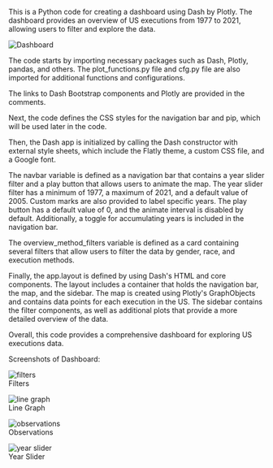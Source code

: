 This is a Python code for creating a dashboard using Dash by Plotly. The dashboard provides an overview of US executions from 1977 to 2021, allowing users to filter and explore the data.

![Dashboard](https://user-images.githubusercontent.com/64041341/234227539-0c85cfbd-e25c-4117-b92e-2a68ead98fed.PNG)


The code starts by importing necessary packages such as Dash, Plotly, pandas, and others. The plot_functions.py file and cfg.py file are also imported for additional functions and configurations.

The links to Dash Bootstrap components and Plotly are provided in the comments.

Next, the code defines the CSS styles for the navigation bar and pip, which will be used later in the code.

Then, the Dash app is initialized by calling the Dash constructor with external style sheets, which include the Flatly theme, a custom CSS file, and a Google font.

The navbar variable is defined as a navigation bar that contains a year slider filter and a play button that allows users to animate the map. The year slider filter has a minimum of 1977, a maximum of 2021, and a default value of 2005. Custom marks are also provided to label specific years. The play button has a default value of 0, and the animate interval is disabled by default. Additionally, a toggle for accumulating years is included in the navigation bar.

The overview_method_filters variable is defined as a card containing several filters that allow users to filter the data by gender, race, and execution methods.

Finally, the app.layout is defined by using Dash's HTML and core components. The layout includes a container that holds the navigation bar, the map, and the sidebar. The map is created using Plotly's GraphObjects and contains data points for each execution in the US. The sidebar contains the filter components, as well as additional plots that provide a more detailed overview of the data.

Overall, this code provides a comprehensive dashboard for exploring US executions data.

Screenshots of Dashboard:

![filters](https://user-images.githubusercontent.com/64041341/234227655-3078a7d6-f5ef-4095-976b-7276ea7d8782.PNG) <br />
Filters


![line graph](https://user-images.githubusercontent.com/64041341/234227658-6f12f878-e35a-4e36-924a-ab85c5be6676.PNG) <br />
Line Graph


![observations](https://user-images.githubusercontent.com/64041341/234227661-e3853968-33ec-4512-a227-20de7527b65b.PNG) <br />
Observations

![year slider](https://user-images.githubusercontent.com/64041341/234227665-4651c43f-be44-4e50-85c7-7fc621815716.PNG) <br />
Year Slider
